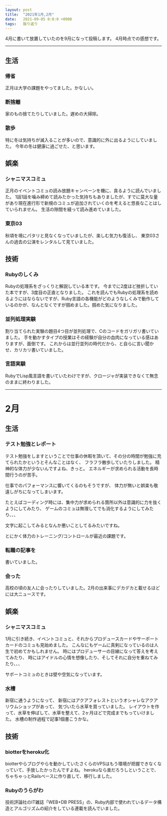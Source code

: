 ```yaml
---
layout: post
title:  "2021年1月,2月"
date:   2021-09-05 0:0:0 +0900
tags:   振り返り
---
```


4月に書いて放置していたのを9月になって投稿します。
4月時点での感想です。

---

## 生活

### 帰省

正月は大学の課題をやってました。かなしい。

### 断捨離

家のもの捨てたりしていました。遅めの大掃除。

### 散歩

特に冬は気持ちが滅入ることが多いので、意識的に外に出るようにしていました。
今年の冬は健康に過ごせた、と思います。

## 娯楽

### シャニマスコミュ

正月のイベントコミュの読み放題キャンペーンを機に、貪るように読んでいました。
1話1話を噛み締めて読みたかった気持ちもありましたが、すでに莫大な量があり現在進行形で新規のコミュが追加されていくのを考えると悠長なことはしていられません。
生活の隙間を縫って読み進めていました。

### 東京03

秋頃を境にパタリと見なくなっていましたが、楽しむ気力も復活し、
東京03さんの過去の公演をレンタルして見ていました。

## 技術

### Rubyのしくみ

Rubyの処理系をざっくりと解説している本です。
今までに2度ほど挫折していた本ですが、3度目の正直となりました。
これを読んでもRubyの処理系を読めるようにはならないですが、Ruby言語の各機能がどのようなしくみで動作しているのかが、なんとなくですが掴めました。掴めた気になりました。

### 並列処理実験

割り当てられた実験の題目4つ目が並列処理で、Cのコードをガリガリ書いていました。
手を動かすタイプの授業はその経験が自分の血肉になっている感はありますが、面倒です。
これからは並行並列の時代だから、と自らに言い聞かせ、カリカリ書いていました。

### 言語実験

RubyでLisp風言語を書いていたわけですが、クロージャが実装できなくて無念のままに終わりました。

---

# 2月

## 生活

### テスト勉強とレポート

テスト勉強をしますということで仕事の休暇を頂いて、その分の時間が勉強に充てられたかというとそんなことはなく、
フラフラ散歩していたりしました。
精神的な体力が少ないんですよね、きっと。
エネルギーが求められる活動を長時間行うのが苦手。

仕事でのパフォーマンスに響いてくるのもそうですが、
体力が無いと娯楽も敬遠しがちになってしまいます。

たとえばコーディング時には、集中力が求められる箇所以外は意識的に力を抜くようにしてみたり、
ゲームのコミュは無理してでも消化するようにしてみたり、、、

文字に起こしてみるとなんか悪いことしてるみたいですね。

とにかく体力のトレーニング/コントロールが最近の課題です。

### 転職の記事を

書いていました。

### 会った

高校の頃の友人に会ったりしていました。2月の出来事にデカデカと載せるほどには大ニュースです。

## 娯楽

### シャニマスコミュ

1月に引き続き、イベントコミュと、それからプロデュースカードやサーポートカードのコミュも見始めました。
こんなにもゲームに真剣になっているのは人生で初めてかもしれません。
時にはプロデューサーの目線になって答えを考えてみたり、
時にはアイドルの心情を想像したり、そしてそれに自分を重ねてみたり、、、

サポートコミュのときは壁や空気になっています。

### 水槽

新宿に通うようになって、
新宿にはアクアフォレストというオシャレなアクアリウムショップがあって、
気づいたら水草を買っていました。
レイアウトを作って、水草を伸ばして、水草を整えて、2ヶ月ほどで完成までもっていけました。
水槽の制作過程で記事1個書こうかな。

## 技術

### biotterをheroku化

biotterやらブログやらを動かしていたさくらのVPSはもう環境が把握できなくなっていて、手放したかったんですよね。
herokuなら楽だろうしということで、ちゃちゃっとRailsベースに作り直して、移行しました。

### Rubyのうらがわ

技術評論社のIT雑誌「WEB+DB PRESS」の、Ruby内部で使われているデータ構造とアルゴリズムの紹介をしている連載を読んでいました。


